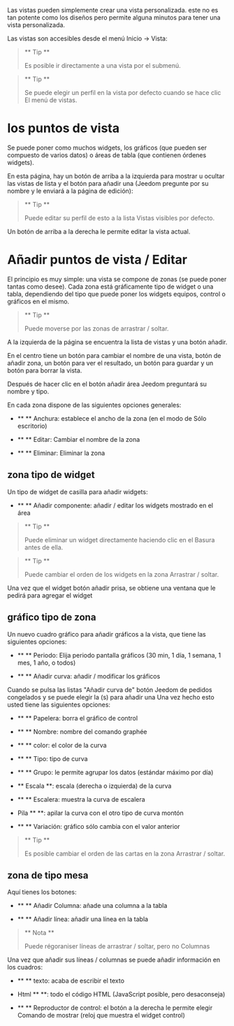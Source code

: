 Las vistas pueden simplemente crear una vista personalizada. este
no es tan potente como los diseños pero permite alguna
minutos para tener una vista personalizada.

Las vistas son accesibles desde el menú Inicio → Vista:

> ** Tip **
>
> Es posible ir directamente a una vista por el submenú.

> ** Tip **
>
> Se puede elegir un perfil en la vista por defecto cuando se hace clic
> El menú de vistas.

los puntos de vista
========

Se puede poner como muchos widgets, los gráficos (que pueden ser
compuesto de varios datos) o áreas de tabla (que contienen
órdenes widgets).

En esta página, hay un botón de arriba a la izquierda para mostrar u
ocultar las vistas de lista y el botón para añadir una
(Jeedom pregunte por su nombre y le enviará a la página de edición):

> ** Tip **
>
> Puede editar su perfil de esto a la lista
> Vistas visibles por defecto.

Un botón de arriba a la derecha le permite editar la vista actual.

Añadir puntos de vista / Editar
=======================

El principio es muy simple: una vista se compone de zonas (se puede
poner tantas como desee). Cada zona está gráficamente tipo de widget
o una tabla, dependiendo del tipo que puede poner los widgets
equipos, control o gráficos en el mismo.

> ** Tip **
>
> Puede moverse por las zonas de arrastrar / soltar.

A la izquierda de la página se encuentra la lista de vistas y una
botón añadir.

En el centro tiene un botón para cambiar el nombre de una vista, botón de añadir
zona, un botón para ver el resultado, un botón para guardar y
un botón para borrar la vista.

Después de hacer clic en el botón añadir área Jeedom preguntará
su nombre y tipo.

En cada zona dispone de las siguientes opciones generales:

-   ** ** Anchura: establece el ancho de la zona (en el modo de
    Sólo escritorio)

-   ** ** Editar: Cambiar el nombre de la zona

-   ** ** Eliminar: Eliminar la zona

zona tipo de widget
-------------------

Un tipo de widget de casilla para añadir widgets:

-   ** ** Añadir componente: añadir / editar los widgets
    mostrado en el área

> ** Tip **
>
> Puede eliminar un widget directamente haciendo clic en el
> Basura antes de ella.

> ** Tip **
>
> Puede cambiar el orden de los widgets en la zona
> Arrastrar / soltar.

Una vez que el widget botón añadir prisa, se obtiene una ventana
que le pedirá para agregar el widget

gráfico tipo de zona
----------------------

Un nuevo cuadro gráfico para añadir gráficos a la vista,
que tiene las siguientes opciones:

-   ** ** Periodo: Elija periodo pantalla
    gráficos (30 min, 1 día, 1 semana, 1 mes, 1 año, o todos)

-   ** ** Añadir curva: añadir / modificar los gráficos

Cuando se pulsa las listas "Añadir curva de" botón Jeedom
de pedidos congelados y se puede elegir la (s) para añadir una
Una vez hecho esto usted tiene las siguientes opciones:

-   ** ** Papelera: borra el gráfico de control

-   ** ** Nombre: nombre del comando graphée

-   ** ** color: el color de la curva

-   ** ** Tipo: tipo de curva

-   ** ** Grupo: le permite agrupar los datos (estándar máximo
    por día)

-   ** Escala **: escala (derecha o izquierda) de la curva

-   ** ** Escalera: muestra la curva de escalera

-   Pila ** **: apilar la curva con el otro tipo de curva
    montón

-   ** ** Variación: gráfico sólo cambia con el valor
    anterior

> ** Tip **
>
> Es posible cambiar el orden de las cartas en la zona
> Arrastrar / soltar.

zona de tipo mesa
--------------------

Aquí tienes los botones:

-   ** ** Añadir Columna: añade una columna a la tabla

-   ** ** Añadir línea: añadir una línea en la tabla

> ** Nota **
>
> Puede régoraniser líneas de arrastrar / soltar, pero no
> Columnas

Una vez que añadir sus líneas / columnas se puede añadir
información en los cuadros:

-   ** ** texto: acaba de escribir el texto

-   Html ** **: todo el código HTML (JavaScript posible, pero
    desaconseja)

-   ** ** Reproductor de control: el botón a la derecha le permite elegir
    Comando de mostrar (reloj que muestra el widget
    control)


